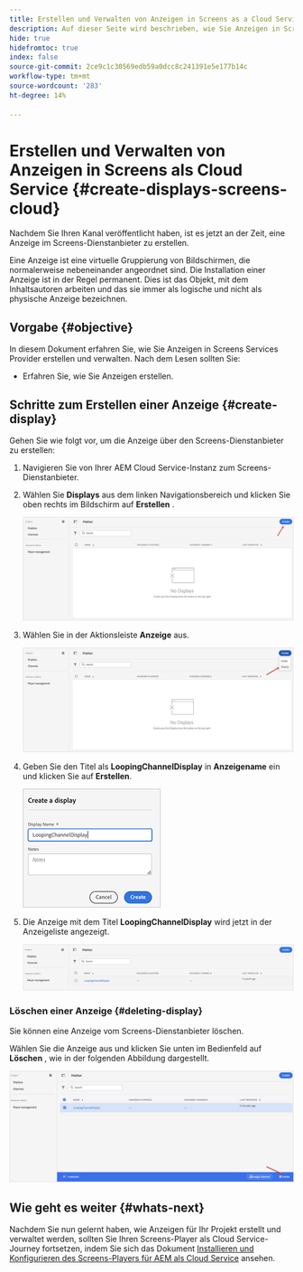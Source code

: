 ```yaml
---
title: Erstellen und Verwalten von Anzeigen in Screens as a Cloud Service
description: Auf dieser Seite wird beschrieben, wie Sie Anzeigen in Screens as a Cloud Service erstellen und verwalten.
hide: true
hidefromtoc: true
index: false
source-git-commit: 2ce9c1c30569edb59a0dcc8c241391e5e177b14c
workflow-type: tm+mt
source-wordcount: '283'
ht-degree: 14%

---
```



# Erstellen und Verwalten von Anzeigen in Screens als Cloud Service {#create-displays-screens-cloud}

Nachdem Sie Ihren Kanal veröffentlicht haben, ist es jetzt an der Zeit, eine Anzeige im Screens-Dienstanbieter zu erstellen.

Eine Anzeige ist eine virtuelle Gruppierung von Bildschirmen, die normalerweise nebeneinander angeordnet sind. Die Installation einer Anzeige ist in der Regel permanent. Dies ist das Objekt, mit dem Inhaltsautoren arbeiten und das sie immer als logische und nicht als physische Anzeige bezeichnen.

## Vorgabe {#objective}

In diesem Dokument erfahren Sie, wie Sie Anzeigen in Screens Services Provider erstellen und verwalten. Nach dem Lesen sollten Sie:

* Erfahren Sie, wie Sie Anzeigen erstellen.

## Schritte zum Erstellen einer Anzeige {#create-display}

Gehen Sie wie folgt vor, um die Anzeige über den Screens-Dienstanbieter zu erstellen:

1. Navigieren Sie von Ihrer AEM Cloud Service-Instanz zum Screens-Dienstanbieter.
1. Wählen Sie **Displays** aus dem linken Navigationsbereich und klicken Sie oben rechts im Bildschirm auf **Erstellen** .

   ![image](/help/screens-cloud/assets/display/disp-1.png)

1. Wählen Sie in der Aktionsleiste **Anzeige** aus.

   ![image](/help/screens-cloud/assets/display/disp-2.png)

1. Geben Sie den Titel als **LoopingChannelDisplay** in **Anzeigename** ein und klicken Sie auf **Erstellen**.

   ![image](/help/screens-cloud/assets/display/disp3.png)

1. Die Anzeige mit dem Titel **LoopingChannelDisplay** wird jetzt in der Anzeigeliste angezeigt.

   ![image](/help/screens-cloud/assets/display/disp-4.png)

### Löschen einer Anzeige {#deleting-display}

Sie können eine Anzeige vom Screens-Dienstanbieter löschen.

Wählen Sie die Anzeige aus und klicken Sie unten im Bedienfeld auf **Löschen** , wie in der folgenden Abbildung dargestellt.

![image](/help/screens-cloud/assets/display/disp-5.png)

## Wie geht es weiter {#whats-next}

Nachdem Sie nun gelernt haben, wie Anzeigen für Ihr Projekt erstellt und verwaltet werden, sollten Sie Ihren Screens-Player als Cloud Service-Journey fortsetzen, indem Sie sich das Dokument [Installieren und Konfigurieren des Screens-Players für AEM als Cloud Service](/help/screens-cloud/managing-players-registration/installing-screens-cloud-player.md) ansehen.